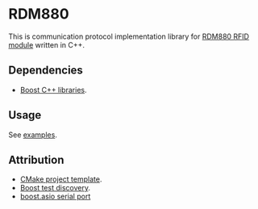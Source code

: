 # RDM880

This is communication protocol implementation library for
[RDM880 RFID module](http://www.seeedstudio.com/wiki/13.56Mhz_RFID_module_-_IOS/IEC_14443_type_a)
written in C++.

## Dependencies

- [Boost C++ libraries](https://www.boost.org/).

## Usage

See [examples](examples).

## Attribution

- [CMake project template](https://github.com/pananton/cpp-lib-template).
- [Boost test discovery](https://github.com/Bagira80/cmake-modules).
- [boost.asio serial port](https://github.com/ericfont/serial-port)
